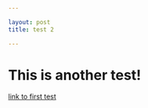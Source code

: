 ```yaml
---

layout: post
title: test 2

---
```


# This is another test!

[link to first test](2017-03-01-test.md)